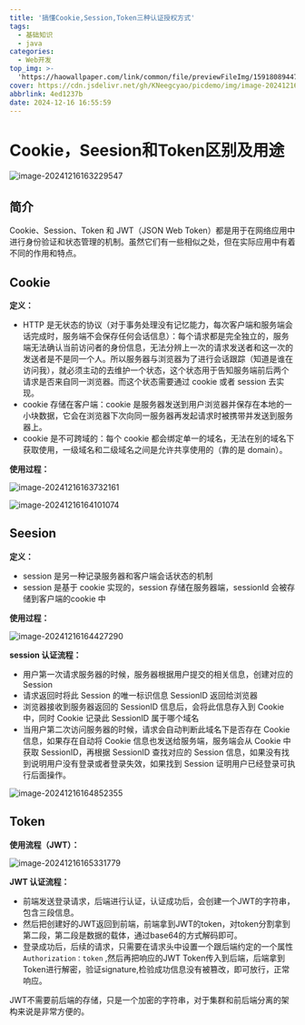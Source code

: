 ```yaml
---
title: '搞懂Cookie,Session,Token三种认证授权方式'
tags:
  - 基础知识
  - java
categories:
  - Web开发
top_img: >-
  'https://haowallpaper.com/link/common/file/previewFileImg/15918089447001472'
cover: https://cdn.jsdelivr.net/gh/KNeegcyao/picdemo/img/image-20241216163229547.png
abbrlink: 4ed1237b
date: 2024-12-16 16:55:59
---
```

# Cookie，Seesion和Token区别及用途

![image-20241216163229547](https://cdn.jsdelivr.net/gh/KNeegcyao/picdemo/img/image-20241216163229547.png)

## 简介

Cookie、Session、Token 和 JWT（JSON Web Token）都是用于在网络应用中进行身份验证和状态管理的机制。虽然它们有一些相似之处，但在实际应用中有着不同的作用和特点。

## Cookie

**定义：**

- HTTP 是无状态的协议（对于事务处理没有记忆能力，每次客户端和服务端会话完成时，服务端不会保存任何会话信息）：每个请求都是完全独立的，服务端无法确认当前访问者的身份信息，无法分辨上一次的请求发送者和这一次的发送者是不是同一个人。所以服务器与浏览器为了进行会话跟踪（知道是谁在访问我），就必须主动的去维护一个状态，这个状态用于告知服务端前后两个请求是否来自同一浏览器。而这个状态需要通过 cookie 或者 session 去实现。
- cookie 存储在客户端：cookie 是服务器发送到用户浏览器并保存在本地的一小块数据，它会在浏览器下次向同一服务器再发起请求时被携带并发送到服务器上。
- cookie 是不可跨域的：每个 cookie 都会绑定单一的域名，无法在别的域名下获取使用，一级域名和二级域名之间是允许共享使用的（靠的是 domain）。

**使用过程：**

![image-20241216163732161](https://cdn.jsdelivr.net/gh/KNeegcyao/picdemo/img/image-20241216163732161.png)

![image-20241216164101074](https://cdn.jsdelivr.net/gh/KNeegcyao/picdemo/img/image-20241216164101074.png)

## Seesion

**定义：**

- session 是另一种记录服务器和客户端会话状态的机制
- session 是基于 cookie 实现的，session 存储在服务器端，sessionId 会被存储到客户端的cookie 中

**使用过程：**

![image-20241216164427290](https://cdn.jsdelivr.net/gh/KNeegcyao/picdemo/img/image-20241216164427290.png)

**session 认证流程：**

- 用户第一次请求服务器的时候，服务器根据用户提交的相关信息，创建对应的 Session
- 请求返回时将此 Session 的唯一标识信息 SessionID 返回给浏览器
- 浏览器接收到服务器返回的 SessionID 信息后，会将此信息存入到 Cookie 中，同时 Cookie 记录此 SessionID 属于哪个域名
- 当用户第二次访问服务器的时候，请求会自动判断此域名下是否存在 Cookie 信息，如果存在自动将 Cookie 信息也发送给服务端，服务端会从 Cookie 中获取 SessionID，再根据 SessionID 查找对应的 Session 信息，如果没有找到说明用户没有登录或者登录失效，如果找到 Session 证明用户已经登录可执行后面操作。

![image-20241216164852355](https://cdn.jsdelivr.net/gh/KNeegcyao/picdemo/img/image-20241216164852355.png)

## Token

**使用流程（JWT）：**

![image-20241216165331779](https://cdn.jsdelivr.net/gh/KNeegcyao/picdemo/img/image-20241216165331779.png)

**JWT 认证流程：**

- 前端发送登录请求，后端进行认证，认证成功后，会创建一个JWT的字符串，包含三段信息。
- 然后把创建好的JWT返回到前端，前端拿到JWT的token，对token分割拿到第二段，第二段是数据的载体，通过base64的方式解码即可。
- 登录成功后，后续的请求，只需要在请求头中设置一个跟后端约定的一个属性```Authorization：token``` ,然后再把响应的JWT Token传入到后端，后端拿到Token进行解密，验证signature,检验成功信息没有被篡改，即可放行，正常响应。

JWT不需要前后端的存储，只是一个加密的字符串，对于集群和前后端分离的架构来说是非常方便的。